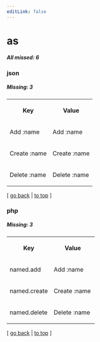 ```yaml
---
editLink: false
---
```


# as

##### All missed: 6


### json

##### Missing: 3

<table width="100%">
<tr><th width="50%">

Key

</th><th width="50%">

Value

</th></tr>
<tr><td width="50%">

Add :name

</td><td width="50%">

Add :name

</td></tr>
<tr><td width="50%">

Create :name

</td><td width="50%">

Create :name

</td></tr>
<tr><td width="50%">

Delete :name

</td><td width="50%">

Delete :name

</td></tr>
</table>

[ [go back](../status.md) | [to top](#) ]



### php

##### Missing: 3

<table width="100%">
<tr><th width="50%">

Key

</th><th width="50%">

Value

</th></tr>
<tr><td width="50%">

named.add

</td><td width="50%">

Add :name

</td></tr>
<tr><td width="50%">

named.create

</td><td width="50%">

Create :name

</td></tr>
<tr><td width="50%">

named.delete

</td><td width="50%">

Delete :name

</td></tr>
</table>

[ [go back](../status.md) | [to top](#) ]

